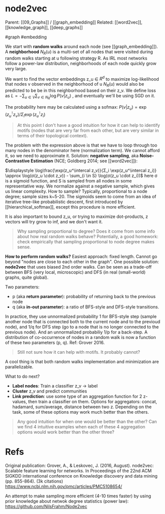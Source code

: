 # node2vec

Parent: [[09_Graphs]] / [[graph_embedding]]
Related: [[word2vec]], [[knowledge_graph]], [[deep_graphs]]

#graph #embedding


We start with **random walks** around each node (see [[graph_embedding]]). A **neighborhood** $N_R(u)$ is a multi-set of all nodes that were visited during random walks starting at u following strategy R. As IRL most networks follow a power-law distribution, neighborhoods of each node quickly grow very large.

We want to find the vector embeddings z_u ∈ $R^d$ to maximize log-likelihood that nodes v observed in the neighborhood of u $N_R(u)$ would also be predicted to be be in this neighborhood based on their z_v. We define loss as $\displaystyle L = - \sum_{u ∈ V} \sum_{v ∈ N_R} \log P(v|z_u)$ , and eventually we'll be using SGD on it.

The probability here may be calculated using a sofmax: $P(v|z_u) = \exp(z_u^\intercal z_v) / Σ_i \exp(z_u^\intercal z_i)$

> At this point I don't have a good intuition for how it can help to identify motifs (nodes that are very far from each other, but are very similar in terms of their topological context).

The problem with the expression above is that we have to loop through too many nodes in the denominator here (normalization term). We cannot afford it, so we need to approximate it. Solution: **negative sampling**, aka **Noise-Contrastive Estimation** (NCE; Goldberg 2014; see [[word2vec]]):

$\displaystyle \log\frac{\exp(z_u^\intercal z_v)}{Σ_i \exp(z_u^\intercal z_i)} \approx \log(σ(z_u \cdot z_v)) - \sum_{i \in S} \log(σ(z_u \cdot z_i))$ 
here σ is a sigmoid function, and S is sampled from all nodes in some representative way. We normalize against a negative sample, which gives us linear complexity. How to sample? Typically, proportional to a node degree; sample sizes k~5-20. The sigmoids seem to come from an idea of iterative tree-like probabilistic descent, first introduced by [[hierarchical_softmax]], escept this procedure is more efficient.

It is also important to bound z_u, or trying to maximize dot-products, z vectors will try grow to inf, and we don't want it.

> Why sampling proportional to degree? Does it come from some info about how real random walks behave? Potentially, a good homework: check empirically that sampling proportional to node degree makes sense.

**How to perform random walks?** Easiest approach: fixed length. Cannot go beyond "nodes are close to each other in the graph". One possible solution: **node2vec** that uses biased 2nd order walks. Can be seen as a trade-off between BFS (very local, microscopic) and DFS (in real (small-world) graphs, quite global).

Two parameters:
* p (aka **return parameter**): probability of returning back to the previous node
* q (aka **in-out parameter**): a ratio of BFS-style and DFS-style transitions. 

In practice, they use unnormalized probability 1 for BFS-style step (sample another node that is connected both to the current node and to the previoud node), and 1/q for DFS step (go to a node that is no longer connected to the previous node). And an unnormalized probabiliy 1/p for a back-step. A distribution of co-occurrence of nodes in a random walk is now a function of these two parameters (p, q). Ref: Grover 2016.

> Still not sure how it can help with motifs. It probably cannot?

A cool thing is that both random walks implementation and minimization are parallelizable.

What to do next?
* **Label nodes**: Train a classifier z_v → label
* **Cluster** z_v and predict communities
* **Link prediction**: use some type of an aggregation function for 2 z-values, then train a classifier on them. Options for aggregators: concat, hadamard, sum/average, distance between two z. Depending on the task, some of these options may work much better than the others.

> Any good intuition for when one would be better than the other? Can we find 4 intuitive examples when each of these 4 aggregation options would work better than the other three?

# Refs

Original publication:
Grover, A., & Leskovec, J. (2016, August). node2vec: Scalable feature learning for networks. In Proceedings of the 22nd ACM SIGKDD international conference on Knowledge discovery and data mining (pp. 855-864). (3k citations)
https://www.ncbi.nlm.nih.gov/pmc/articles/PMC5108654/

An attempt to make sampling more efficient (4-10 times faster) by using prior knowledge about netwok degree statistics (power law):
https://github.com/NilsFrahm/Node2vec